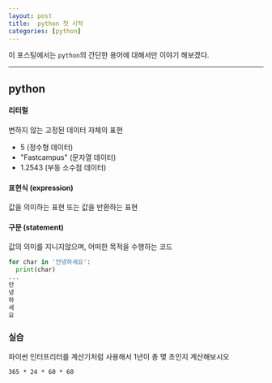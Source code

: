 ```yaml
---
layout: post
title:  python 첫 시작
categories: [python]
---
```

이 포스팅에서는 `python`의 간단한 용어에 대해서만 이야기 해보겠다.
<hr>

## python

#### 리터럴

변하지 않는 고정된 데이터 자체의 표현

* 5 (정수형 데이터)
* "Fastcampus" (문자열 데이터)
* 1.2543 (부동 소수점 데이터)

#### 표현식 (expression)

값을 의미하는 표현 또는 값을 반환하는 표현

#### 구문 (statement)

값의 의미를 지니지않으며, 어떠한 목적을 수행하는 코드

```python
for char in '안녕하세요':
  print(char)
...
안
녕
하
세
요

```


### 실습

파이썬 인터프리터를 계산기처럼 사용해서 1년이 총 몇 초인지 계산해보시오

`365 * 24 * 60 * 60`
